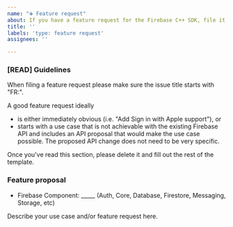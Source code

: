```yaml
---
name: "➕ Feature request"
about: If you have a feature request for the Firebase C++ SDK, file it here.
title: ''
labels: 'type: feature request'
assignees: ''

---
```


<!-- DO NOT DELETE
validate_template=true
template_path=.github/ISSUE_TEMPLATE/feature-request.md
-->
### [READ] Guidelines

When filing a feature request please make sure the issue title starts with "FR:".

A good feature request ideally
* is either immediately obvious (i.e. "Add Sign in with Apple support"), or
* starts with a use case that is not achievable with the existing Firebase API and
  includes an API proposal that would make the use case possible. The proposed API
  change does not need to be very specific.

Once you've read this section, please delete it and fill out the rest of the template.

### Feature proposal

* Firebase Component: _____ (Auth, Core, Database, Firestore, Messaging, Storage, etc)

Describe your use case and/or feature request here.
